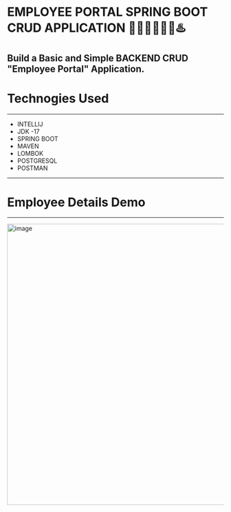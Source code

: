 # EMPLOYEE PORTAL SPRING BOOT CRUD APPLICATION 🏢🧑‍💼👩‍💼🍃♨️
Build a Basic and Simple BACKEND CRUD "Employee Portal" Application.
---------------------------------------------------------------------------------------------------------------------------------------------------------------------------------

# Technogies Used
--------------------------------------------------------------------------------------------------------------------------------------------------------------------------------
* INTELLIJ<br>
* JDK -17 <br>
* SPRING BOOT <br>
* MAVEN <br>
* LOMBOK <br>
* POSTGRESQL <br>
* POSTMAN
--------------------------------------------------------------------------------------------------------------------------------------------------------------------------------
# Employee Details Demo
--------------------------------------------------------------------------------------------------------------------------------------------------------------------------------

<img width="653" alt="image" src="https://github.com/nazzmul-anik/EMPLOYEE-PORTAL-SPRING-BOOT-CRUD-APPLICATION/assets/110289715/1a628401-2a82-4b47-9bed-0ad0ce7a819a">

